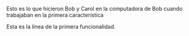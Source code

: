 
Esto es lo que hicieron Bob y Carol en la computadora de Bob cuando trabajaban en la primera característica


Esta es la línea de la primera funcionalidad.


